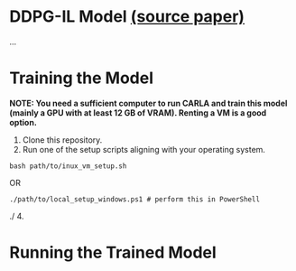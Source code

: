 # DDPG-IL Model [(source paper)](https://ieeexplore.ieee.org/document/9164410)
...

# Training the Model
**NOTE: You need a sufficient computer to run CARLA and train this model (mainly a GPU with at least 12 GB of VRAM). Renting a VM is a good option.**

1. Clone this repository.
2. Run one of the setup scripts aligning with your operating system.
```
bash path/to/inux_vm_setup.sh
```
OR
```
./path/to/local_setup_windows.ps1 # perform this in PowerShell
```
./
4. 

# Running the Trained Model
